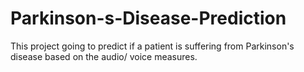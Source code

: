 # Parkinson-s-Disease-Prediction
This project going to predict if a patient is suffering from Parkinson's disease based on the audio/ voice measures.

